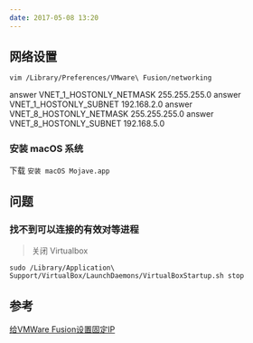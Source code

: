 ```yaml
---
date: 2017-05-08 13:20
---
```


## 网络设置

```shell
vim /Library/Preferences/VMware\ Fusion/networking
```

answer VNET_1_HOSTONLY_NETMASK 255.255.255.0
answer VNET_1_HOSTONLY_SUBNET 192.168.2.0
answer VNET_8_HOSTONLY_NETMASK 255.255.255.0
answer VNET_8_HOSTONLY_SUBNET 192.168.5.0



### 安装 macOS 系统

下载 `安装 macOS Mojave.app`



## 问题

### 找不到可以连接的有效对等进程

> 关闭 Virtualbox

```shell
sudo /Library/Application\ Support/VirtualBox/LaunchDaemons/VirtualBoxStartup.sh stop
```



## 参考

[给VMWare Fusion设置固定IP](http://www.up4dev.com/2016/10/15/vmware-fusion-static-ip/)
